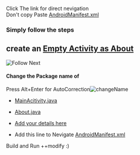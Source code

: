 Click The link for direct nevigation
</br>
 Don't copy Paste [AndroidManifest.xml](https://github.com/yeasin50/AssetsFor_/blob/c7f21c462f82cd3d7cd1c54b789461a6be8deac5/androidAssignemt2/AndroidManifest.xml#L13)
### Simply follow the steps
## create an [Empty Activity as About](https://github.com/yeasin50/AssetsFor_/blob/master/androidAssignemt2/createActivity.png)
![Follow Next](https://github.com/yeasin50/AssetsFor_/blob/master/androidAssignemt2/createActivity.png)
#### Change the Package name of
Press Alt+Enter for AutoCorrection![changeName](https://github.com/yeasin50/AssetsFor_/blob/master/androidAssignemt2/thisWayChangePackageName.png)
- [MainAcitivity.java](https://github.com/yeasin50/AssetsFor_/blob/c7f21c462f82cd3d7cd1c54b789461a6be8deac5/androidAssignemt2/MainActivity.java#L1)
- [About.java](https://github.com/yeasin50/AssetsFor_/blob/c7f21c462f82cd3d7cd1c54b789461a6be8deac5/androidAssignemt2/About.java#L1)

- [Add your details here](https://github.com/yeasin50/AssetsFor_/blob/c7f21c462f82cd3d7cd1c54b789461a6be8deac5/androidAssignemt2/activity_about.xml#L16)
- Add this line to Nevigate [AndroidManifest.xml](https://github.com/yeasin50/AssetsFor_/blob/c7f21c462f82cd3d7cd1c54b789461a6be8deac5/androidAssignemt2/AndroidManifest.xml#L13)


Build and Run ++modify :)
